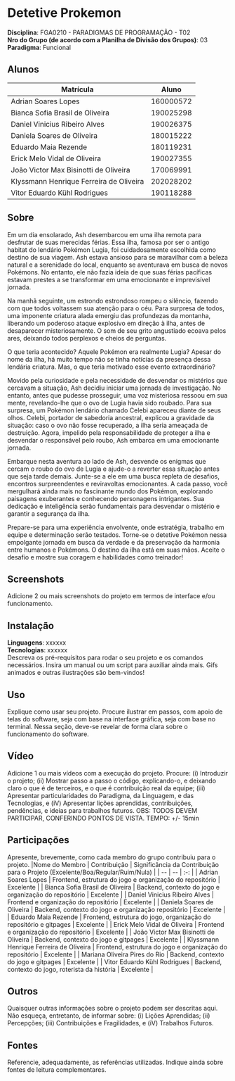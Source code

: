 # Detetive Prokemon

**Disciplina**: FGA0210 - PARADIGMAS DE PROGRAMAÇÃO - T02 <br>
**Nro do Grupo (de acordo com a Planilha de Divisão dos Grupos)**: 03<br>
**Paradigma**: Funcional<br>

## Alunos
|Matrícula | Aluno |
| -- | -- |
| Adrian Soares Lopes | 160000572 |
| Bianca Sofia Brasil de Oliveira | 190025298 |
| Daniel Vinicius Ribeiro Alves | 190026375 |
| Daniela Soares de Oliveira | 180015222 |
| Eduardo Maia Rezende | 180119231 |
| Erick Melo Vidal de Oliveira | 190027355 |
| João Victor Max Bisinotti de Oliveira | 170069991 |
| Klyssmann Henrique Ferreira de Oliveira | 202028202 |
| Vitor Eduardo Kühl Rodrigues | 190118288 |

## Sobre 
Em um dia ensolarado, Ash desembarcou em uma ilha remota para desfrutar de suas merecidas férias. Essa ilha, famosa por ser o antigo habitat do lendário Pokémon Lugia, foi cuidadosamente escolhida como destino de sua viagem. Ash estava ansioso para se maravilhar com a beleza natural e a serenidade do local, enquanto se aventurava em busca de novos Pokémons. No entanto, ele não fazia ideia de que suas férias pacíficas estavam prestes a se transformar em uma emocionante e imprevisível jornada.

Na manhã seguinte, um estrondo estrondoso rompeu o silêncio, fazendo com que todos voltassem sua atenção para o céu. Para surpresa de todos, uma imponente criatura alada emergiu das profundezas da montanha, liberando um poderoso ataque explosivo em direção à ilha, antes de desaparecer misteriosamente. O som de seu grito angustiado ecoava pelos ares, deixando todos perplexos e cheios de perguntas.

O que teria acontecido? Aquele Pokémon era realmente Lugia? Apesar do nome da ilha, há muito tempo não se tinha notícias da presença dessa lendária criatura. Mas, o que teria motivado esse evento extraordinário?

Movido pela curiosidade e pela necessidade de desvendar os mistérios que cercavam a situação, Ash decidiu iniciar uma jornada de investigação. No entanto, antes que pudesse prosseguir, uma voz misteriosa ressoou em sua mente, revelando-lhe que o ovo de Lugia havia sido roubado. Para sua surpresa, um Pokémon lendário chamado Celebi apareceu diante de seus olhos. Celebi, portador de sabedoria ancestral, explicou a gravidade da situação: caso o ovo não fosse recuperado, a ilha seria ameaçada de destruição. Agora, impelido pela responsabilidade de proteger a ilha e desvendar o responsável pelo roubo, Ash embarca em uma emocionante jornada.

Embarque nesta aventura ao lado de Ash, desvende os enigmas que cercam o roubo do ovo de Lugia e ajude-o a reverter essa situação antes que seja tarde demais. Junte-se a ele em uma busca repleta de desafios, encontros surpreendentes e reviravoltas emocionantes. A cada passo, você mergulhará ainda mais no fascinante mundo dos Pokémon, explorando paisagens exuberantes e conhecendo personagens intrigantes. Sua dedicação e inteligência serão fundamentais para desvendar o mistério e garantir a segurança da ilha.

Prepare-se para uma experiência envolvente, onde estratégia, trabalho em equipe e determinação serão testados. Torne-se o detetive Pokémon nessa empolgante jornada em busca da verdade e da preservação da harmonia entre humanos e Pokémons. O destino da ilha está em suas mãos. Aceite o desafio e mostre sua coragem e habilidades como treinador!

## Screenshots
Adicione 2 ou mais screenshots do projeto em termos de interface e/ou funcionamento.

## Instalação 
**Linguagens**: xxxxxx<br>
**Tecnologias**: xxxxxx<br>
Descreva os pré-requisitos para rodar o seu projeto e os comandos necessários.
Insira um manual ou um script para auxiliar ainda mais.
Gifs animados e outras ilustrações são bem-vindos!

## Uso 
Explique como usar seu projeto.
Procure ilustrar em passos, com apoio de telas do software, seja com base na interface gráfica, seja com base no terminal.
Nessa seção, deve-se revelar de forma clara sobre o funcionamento do software.

## Vídeo
Adicione 1 ou mais vídeos com a execução do projeto.
Procure: 
(i) Introduzir o projeto;
(ii) Mostrar passo a passo o código, explicando-o, e deixando claro o que é de terceiros, e o que é contribuição real da equipe;
(iii) Apresentar particularidades do Paradigma, da Linguagem, e das Tecnologias, e
(iV) Apresentar lições aprendidas, contribuições, pendências, e ideias para trabalhos futuros.
OBS: TODOS DEVEM PARTICIPAR, CONFERINDO PONTOS DE VISTA.
TEMPO: +/- 15min

## Participações
Apresente, brevemente, como cada membro do grupo contribuiu para o projeto.
|Nome do Membro | Contribuição | Significância da Contribuição para o Projeto (Excelente/Boa/Regular/Ruim/Nula) |
| -- | -- | :-: |
| Adrian Soares Lopes | Frontend, estrutura do jogo e organização do repositório | Excelente |
| Bianca Sofia Brasil de Oliveira | Backend, contexto do jogo e organização do repositório | Excelente |
| Daniel Vinicius Ribeiro Alves | Frontend e organização do repositório | Excelente |
| Daniela Soares de Oliveira | Backend, contexto do jogo e organização repositório | Excelente |
| Eduardo Maia Rezende | Frontend, estrutura do jogo, organização do repositório e gitpages | Excelente |
| Erick Melo Vidal de Oliveira | Frontend e organização do repositório | Excelente |
| João Victor Max Bisinotti de Oliveira | Backend, contexto do jogo e gitpages | Excelente |
| Klyssmann Henrique Ferreira de Oliveira | Frontend, estrutura do jogo e organização do repositório | Excelente |
| Mariana Oliveira Pires do Rio | Backend, contexto do jogo e gitpages | Excelente |
| Vitor Eduardo Kühl Rodrigues | Backend, contexto do jogo, roterista da história | Excelente |

## Outros 
Quaisquer outras informações sobre o projeto podem ser descritas aqui. Não esqueça, entretanto, de informar sobre:
(i) Lições Aprendidas;
(ii) Percepções;
(iii) Contribuições e Fragilidades, e
(iV) Trabalhos Futuros.

## Fontes
Referencie, adequadamente, as referências utilizadas.
Indique ainda sobre fontes de leitura complementares.
